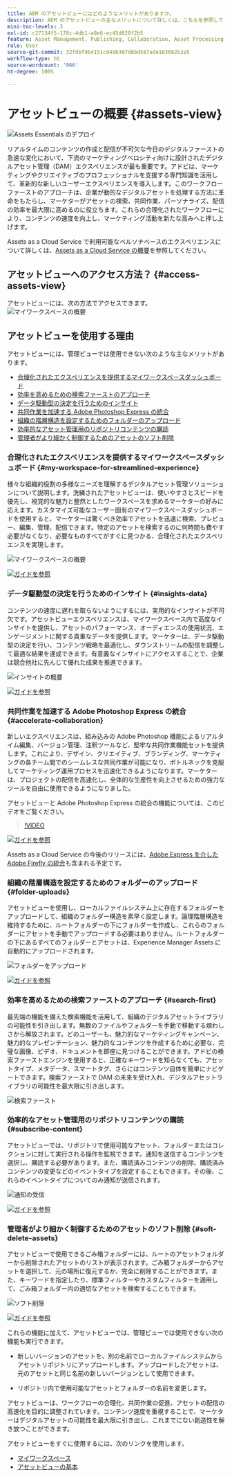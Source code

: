 ```yaml
---
title: AEM のアセットビューにはどのようなメリットがありますか。
description: AEM のアセットビューの主なメリットについて詳しくは、こちらを参照してください。アドビは、マーケティングやクリエイティブのプロフェッショナルを支援する専門知識を活用して、革新的な新しいユーザーエクスペリエンスを導入します。
mini-toc-levels: 3
exl-id: c27134f5-178c-4db1-a8e6-ec45d020f2b5
feature: Asset Management, Publishing, Collaboration, Asset Processing
role: User
source-git-commit: 32fdbf9b4151c949b307d8bd587ade163682b2e5
workflow-type: ht
source-wordcount: '966'
ht-degree: 100%

---
```


# アセットビューの概要 {#assets-view}

![Assets Essentials のデプロイ](assets/banner-image.jpg)

リアルタイムのコンテンツの作成と配信が不可欠な今日のデジタルファーストの急速な変化において、下流のマーケティングベロシティ向けに設計されたデジタルアセット管理（DAM）エクスペリエンスが最も重要です。アドビは、マーケティングやクリエイティブのプロフェッショナルを支援する専門知識を活用して、革新的な新しいユーザーエクスペリエンスを導入します。このワークフローファーストのアプローチは、企業が動的なデジタルアセットを処理する方法に革命をもたらし、マーケターがアセットの検索、共同作業、パーソナライズ、配信の効率を最大限に高めるのに役立ちます。これらの合理化されたワークフローにより、コンテンツの速度を向上し、マーケティング活動を新たな高みへと押し上げます。

Assets as a Cloud Service で利用可能なペルソナベースのエクスペリエンスについて詳しくは、[Assets as a Cloud Service の概要](/help/assets/overview.md#persona-based-experiences)を参照してください。

## アセットビューへのアクセス方法？ {#access-assets-view}

アセットビューには、次の方法でアクセスできます。
![マイワークスペースの概要](assets/assets-view.png)

<!--

* **Toggle in Admin view**

    * Log into [!DNL Experience Manager] using Cloud Manager.
    * Navigate to **[!UICONTROL Assets]** > **[!UICONTROL Files]**.
    * Click the profile icon on the top right corner.
    * Click **[!UICONTROL Switch View]** from the **[!UICONTROL Profile Settings]** section.
    Repeat these steps to switch back to the Admin view.

* **Product Switcher**
    * Log into [!DNL Experience Manager] and click ![Product selector](assets/waffle-icon.svg).
    * Select **[!UICONTROL Experience Manager Assets]** to access the Assets view.
    * Select **[!UICONTROL Experience Manager]** to access the Admin view.

* **Quick Links** 
    * Log into experience.adobe.com.
    * Click **[!UICONTROL Experience Manager Assets]** to access the Assets view.
    * Click **[!UICONTROL Experience Manager Assets]** to access the Assets view.

    -->

## アセットビューを使用する理由

アセットビューには、管理ビューでは使用できない次のような主なメリットがあります。

* [合理化されたエクスペリエンスを提供するマイワークスペースダッシュボード](#my-workspace-for-streamlined-experience)
* [効率を高めるための検索ファーストのアプローチ](#search-first)
* [データ駆動型の決定を行うためのインサイト](#insights-data)
* [共同作業を加速する Adobe Photoshop Express の統合](#accelerate-collaboration)
* [組織の階層構造を設定するためのフォルダーのアップロード](#folder-uploads)
* [効率的なアセット管理用のリポジトリコンテンツの購読](#subscribe-content)
* [管理者がより細かく制御するためのアセットのソフト削除](#soft-delete-assets)

### 合理化されたエクスペリエンスを提供するマイワークスペースダッシュボード {#my-workspace-for-streamlined-experience}

様々な組織的役割の多様なニーズを理解するデジタルアセット管理ソリューションについて説明します。洗練されたアセットビューは、使いやすさとスピードを優先し、視覚的な魅力と整然としたワークスペースを求めるマーケターの好みに応えます。カスタマイズ可能なユーザー固有のマイワークスペースダッシュボードを使用すると、マーケターは驚くべき効率でアセットを迅速に検索、プレビュー、編集、管理、配信できます。特定のアセットを検索するのに何時間も費やす必要がなくなり、必要なものすべてがすぐに見つかる、合理化されたエクスペリエンスを実現します。

![マイワークスペースの概要](assets/my-workspace-demo.gif)

[![ガイドを参照](assets/see-the-guide-sm.png)](my-workspace-assets-view.md)

### データ駆動型の決定を行うためのインサイト {#insights-data}

コンテンツの速度に遅れを取らないようにするには、実用的なインサイトが不可欠です。アセットビューエクスペリエンスは、マイワークスペース内で高度なインサイトを提供し、アセットのパフォーマンス、オーディエンスの使用状況、エンゲージメントに関する貴重なデータを提供します。マーケターは、データ駆動型の決定を行い、コンテンツ戦略を最適化し、ダウンストリームの配信を調整して最適な結果を達成できます。有意義なインサイトにアクセスすることで、企業は競合他社に先んじて優れた成果を推進できます。

![インサイトの概要](assets/insights-overview.gif)

[![ガイドを参照](assets/see-the-guide-sm.png)](manage-reports-assets-view.md#view-live-statistics)

### 共同作業を加速する Adobe Photoshop Express の統合 {#accelerate-collaboration}

新しいエクスペリエンスは、組み込みの Adobe Photoshop 機能によるリアルタイム編集、バージョン管理、注釈ツールなど、堅牢な共同作業機能セットを提供します。これにより、デザイン、クリエイティブ、ブランディング、マーケティングの各チーム間でのシームレスな共同作業が可能になり、ボトルネックを克服してマーケティング運用プロセスを迅速化できるようになります。マーケターは、プロジェクトの配信を高速化し、全体的な生産性を向上させるための強力なツールを自由に使用できるようになりました。

アセットビューと Adobe Photoshop Express の統合の機能については、このビデオをご覧ください。

>[!VIDEO](https://video.tv.adobe.com/v/3420922)

[![ガイドを参照](assets/see-the-guide-sm.png)](edit-images-assets-view.md)

Assets as a Cloud Service の今後のリリースには、[Adobe Express を介した Adobe Firefly の統合](https://firefly.adobe.com/?gclid=EAIaIQobChMIlZeKuNfj_wIVeyCtBh3e5g2cEAAYASAAEgL56_D_BwE&sdid=JM4FW6VL&mv=search&mv2=paidsearch&ef_id=EAIaIQobChMIlZeKuNfj_wIVeyCtBh3e5g2cEAAYASAAEgL56_D_BwE:G:s&s_kwcid=AL!3085!3!652077237594!e!!g!!adobe%20firefly!19870733758!148140507838)も含まれる予定です。

### 組織の階層構造を設定するためのフォルダーのアップロード {#folder-uploads}

アセットビューを使用し、ローカルファイルシステム上に存在するフォルダーをアップロードして、組織のフォルダー構造を素早く設定します。論理階層構造を維持するために、ルートフォルダーの下にフォルダーを作成し、これらのフォルダーにアセットを手動でアップロードする必要はありません。ルートフォルダーの下にあるすべてのフォルダーとアセットは、Experience Manager Assets に自動的にアップロードされます。

![フォルダーをアップロード](assets/folder-uploads.gif)

[![ガイドを参照](assets/see-the-guide-sm.png)](add-delete-assets-view.md)

### 効率を高めるための検索ファーストのアプローチ {#search-first}

最先端の機能を備えた検索機能を活用して、組織のデジタルアセットライブラリの可能性を引き出します。無数のファイルやフォルダーを手動で移動する煩わしさから解放されます。どのユーザーも、魅力的なマーケティングキャンペーン、魅力的なプレゼンテーション、魅力的なコンテンツを作成するために必要な、完璧な画像、ビデオ、ドキュメントを即座に見つけることができます。アドビの検索ファーストエンジンを使用すると、正確なキーワードを知らなくても、アセットタイプ、メタデータ、スマートタグ、さらにはコンテンツ自体を簡単にナビゲートできます。検索ファーストで DAM の未来を受け入れ、デジタルアセットライブラリの可能性を最大限に引き出します。

![検索ファースト](assets/search-first.gif)

### 効率的なアセット管理用のリポジトリコンテンツの購読 {#subscribe-content}

アセットビューでは、リポジトリで使用可能なアセット、フォルダーまたはコレクションに対して実行される操作を監視できます。通知を送信するコンテンツを選択し、購読する必要があります。また、購読済みコンテンツの削除、購読済みコンテンツの変更などのイベントタイプを設定することもできます。その後、これらのイベントタイプについてのみ通知が送信されます。

![通知の受信](assets/notifications.gif)

[![ガイドを参照](assets/see-the-guide-sm.png)](manage-notifications-assets-view.md)

### 管理者がより細かく制御するためのアセットのソフト削除 {#soft-delete-assets}

アセットビューで使用できるごみ箱フォルダーには、ルートのアセットフォルダーから削除されたアセットのリストが表示されます。ごみ箱フォルダーからアセットを選択して、元の場所に復元するか、完全に削除することができます。また、キーワードを指定したり、標準フィルターやカスタムフィルターを適用して、ごみ箱フォルダー内の適切なアセットを検索することもできます。

![ソフト削除](assets/soft-delete.gif)

[![ガイドを参照](assets/see-the-guide-sm.png)](navigate-assets-view.md)

これらの機能に加えて、アセットビューでは、管理ビューでは使用できない次の機能も実行できます。

* 新しいバージョンのアセットを、別の名前でローカルファイルシステムからアセットリポジトリにアップロードします。アップロードしたアセットは、元のアセットと同じ名前の新しいバージョンとして使用できます。

* リポジトリ内で使用可能なアセットとフォルダーの名前を変更します。

アセットビューは、ワークフローの合理化、共同作業の促進、アセットの配信の高速化を目的に調整されています。コンテンツ速度を重視することで、マーケターはデジタルアセットの可能性を最大限に引き出し、これまでにない創造性を解き放つことができます。


アセットビューをすぐに使用するには、次のリンクを使用します。

* [マイワークスペース](/help/assets/my-workspace-assets-view.md)
* [アセットビューの基本](/help/assets/get-started-assets-view.md)
